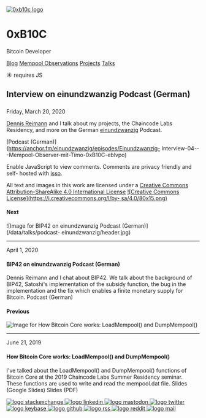 [ ![0xb10c logo](/0xb10c.png) ](/)

# 0xB10C

Bitcoin Developer

[Blog](/) [Mempool Observations](/mempool-observations) [Projects](/projects)
[Talks](/talks)

☀  requires JS

##  Interview on einundzwanzig Podcast (German)

#####

Friday, March 20, 2020

[Dennis Reimann](https://twitter.com/dennisreimann) and I talk about my
projects, the Chaincode Labs Residency, and more on the German
[einundzwanzig](https://twitter.com/_einundzwanzig_) Podcast.

[Podcast (German)](https://anchor.fm/einundzwanzig/episodes/Einundzwanzig-
Interview-04---Mempool-Observer-mit-Timo-0xB10C-eblvpo)

Enable JavaScript to view comments. Comments are privacy friendly and self-
hosted with [isso](https://posativ.org/isso/).

All text and images in this work are licensed under a [Creative Commons
Attribution-ShareAlike 4.0 International
License](http://creativecommons.org/licenses/by-sa/4.0/) [![Creative Commons
License](https://i.creativecommons.org/l/by-
sa/4.0/80x15.png)](http://creativecommons.org/licenses/by-sa/4.0/)

#### Next

![Image for BIP42 on einundzwanzig Podcast \(German\)](/data/talks/podcast-
einundzwanzig/header.jpg) [](/talks/006-einundzwanzig-bip42/)

* * *

April 1, 2020

#### BIP42 on einundzwanzig Podcast (German)

Dennis Reimann and I chat about BIP42. We talk about the background of BIP42,
Satoshi's implementation of the subsidy function, the bug in the
implementation and the fix which enables a finite monetary supply for Bitcoin.
Podcast (German)

[](/talks/006-einundzwanzig-bip42/)

#### Previous

![Image for How Bitcoin Core works: LoadMempool\(\) and
DumpMempool\(\)](/data/talks/chaincode-mempool-dat/header.png)
[](/talks/004-chaincode-how-core-works/)

* * *

June 21, 2019

#### How Bitcoin Core works: LoadMempool() and DumpMempool()

I've talked about the LoadMempool() and DumpMempool() functions of Bitcoin
Core at the 2019 Chaincode Labs Summer Residency seminar. These functions are
used to write and read the mempool.dat file. Slides (Google Slides) Slides
(PDF)

[](/talks/004-chaincode-how-core-works/)

[ ![logo stackexchange](/img/footer/stackexchange.svg)
](https://bitcoin.stackexchange.com/users/63817/0xb10c) [ ![logo
linkedin](/img/footer/linkedin.svg) ](https://linkedin.com/in/0xb10c) [ ![logo
mastodon](/img/footer/mastodon.svg) ](https://x0f.org/@0xb10c) [ ![logo
twitter](/img/footer/twitter.svg) ](https://twitter.com/0xb10c) [ ![logo
keybase](/img/footer/keybase.svg) ](https://keybase.io/b10c) [ ![logo
github](/img/footer/github.svg) ](https://github.com/0xb10c) [ ![logo
rss](/img/footer/rss.svg) ](https://b10c.me/feed.xml) [ ![logo
reddit](/img/footer/reddit.svg) ](https://reddit.com/u/0xb10c) [ ![logo
mail](/img/footer/gmail.svg) ](mailto:0xb10c+b10c-me@gmail.com)


